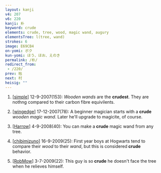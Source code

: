```yaml
---
layout: kanji
v4: 207
v6: 220
kanji: 朴
keyword: crude
elements: crude, tree, wood, magic wand, augury
elementsTree: l(tree, wand)
strokes: 6
image: E69CB4
on-yomi: ボク
kun-yomi: ほう、ほお、えのき
permalink: /朴/
redirect_from:
 - /220/
prev: 枯
next: 村
heisig: ""
---
```


1) [<a href="http://kanji.koohii.com/profile/simple">simple</a>] 12-9-2007(153): <em>Wooden wands</em> are the <strong>crudest</strong>. They are nothng compared to their carbon fibre equivilents.

2) [<a href="http://kanji.koohii.com/profile/wingedge">wingedge</a>] 17-12-2007(78): A beginner magician starts with a<strong> crude</strong> <em>wooden magic wand</em>. Later he&#039;ll upgrade to magicite, of course.

3) [<a href="http://kanji.koohii.com/profile/Harrow">Harrow</a>] 4-9-2008(40): You can make a<strong> crude</strong> magic wand from any tree.

4) [<a href="http://kanji.koohii.com/profile/chibimizuno">chibimizuno</a>] 16-9-2009(25): First year boys at Hogwarts tend to compare their <em>wood</em> to their <em>wand</em>, but this is considered<strong> crude</strong> behavior.

5) [<a href="http://kanji.koohii.com/profile/RobMow">RobMow</a>] 3-7-2009(22): This guy is so<strong> crude</strong> he doesn&#039;t face the tree when he relieves himself.

